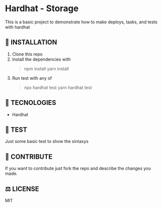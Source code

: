# Hardhat - Storage

This is a basic project to demonstrate how to make deploys, tasks, and tests with hardhat

## :rocket: INSTALLATION

1. Clone this repo
2. Install the dependencies with 
    > npm install
    > yarn install
3. Run test with any of
    > npx hardhat test
    > yarn hardhat test
  
## :floppy_disk: TECNOLOGIES

+ Hardhat

## :abacus: TEST

Just some basic test to show the sintaxys

## :bookmark_tabs: CONTRIBUTE

If you want to contribute just fork the repo and describe the changes you made.

## :balance_scale: LICENSE

MIT
